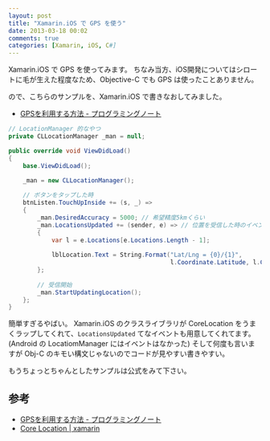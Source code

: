 ```yaml
---
layout: post
title: "Xamarin.iOS で GPS を使う"
date: 2013-03-18 00:02
comments: true
categories: [Xamarin, iOS, C#]
---
```

Xamarin.iOS で GPS を使ってみます。
ちなみ当方、iOS開発についてはシロートに毛が生えた程度なため、Objective-C でも GPS は使ったことありません。
<!--more-->
ので、こちらのサンプルを、Xamarin.iOS で書きなおしてみました。

* [GPSを利用する方法 - プログラミングノート](http://d.hatena.ne.jp/ntaku/20090228/1235816377)


```c# LocationSample.cs
// LocationManager 的なやつ
private CLLocationManager _man = null;

public override void ViewDidLoad()
{
    base.ViewDidLoad();

    _man = new CLLocationManager();
	
    // ボタンをタップした時
    btnListen.TouchUpInside += (s, _) => 
    {
        _man.DesiredAccuracy = 5000; // 希望精度5kmくらい
        _man.LocationsUpdated += (sender, e) => // 位置を受信した時のイベント
        {
            var l = e.Locations[e.Locations.Length - 1];
            
            lblLocation.Text = String.Format("Lat/Lng = {0}/{1}", 
                                             l.Coordinate.Latitude, l.Coordinate.Longitude);
        };
        
		// 受信開始
        _man.StartUpdatingLocation();
    };
}
```

簡単すぎるやばい。
Xamarin.iOS のクラスライブラリが CoreLocation をうまくラップしてくれて、``LocationsUpdated`` てなイベントも用意してくれてます。(Android の LocatiomManager にはイベントはなかった)
そして何度も言いますが Obj-C のキモい構文じゃないのでコードが見やすい書きやすい。

もうちょっとちゃんとしたサンプルは公式をみて下さい。

## 参考
* [GPSを利用する方法 - プログラミングノート](http://d.hatena.ne.jp/ntaku/20090228/1235816377)
* [Core Location | xamarin](http://docs.xamarin.com/samples/CoreLocation)